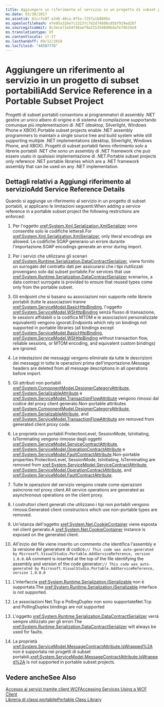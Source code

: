 ```yaml
---
title: Aggiungere un riferimento al servizio in un progetto di subset portabili
ms.date: 03/30/2017
ms.assetid: 61ccfe0f-a34b-40ca-8f5e-725fa1b8095e
ms.openlocfilehash: efe95a326e7c13237c7d2d74888c85bf919ed287
ms.sourcegitcommit: 8c2ece71e54f46aef9a2153540d0bda7e74b19a9
ms.translationtype: HT
ms.contentlocale: it-IT
ms.lasthandoff: 09/12/2018
ms.locfileid: "44507776"
---
```

# <a name="add-service-reference-in-a-portable-subset-project"></a><span data-ttu-id="faae4-102">Aggiungere un riferimento al servizio in un progetto di subset portabili</span><span class="sxs-lookup"><span data-stu-id="faae4-102">Add Service Reference in a Portable Subset Project</span></span>
<span data-ttu-id="faae4-103">Progetti di subset portabili consentono ai programmatori di assembly .NET gestire un unico albero di origine e di sistema di compilazione supportando comunque più implementazioni di .NET (desktop, Silverlight, Windows Phone e XBOX).</span><span class="sxs-lookup"><span data-stu-id="faae4-103">Portable subset projects enable .NET assembly programmers to maintain a single source tree and build system while still supporting multiple .NET implementations (desktop, Silverlight, Windows Phone, and XBOX).</span></span> <span data-ttu-id="faae4-104">Progetti di subset portabili fanno riferimento solo a librerie portabili .NET che sono un assembly di .NET framework che può essere usato in qualsiasi implementazione di .NET.</span><span class="sxs-lookup"><span data-stu-id="faae4-104">Portable subset projects only reference .NET portable libraries which are a .NET framework assembly that can be used on any .NET implementation.</span></span>  
  
## <a name="add-service-reference-details"></a><span data-ttu-id="faae4-105">Dettagli relativi a Aggiungi riferimento al servizio</span><span class="sxs-lookup"><span data-stu-id="faae4-105">Add Service Reference Details</span></span>  
 <span data-ttu-id="faae4-106">Quando si aggiunge un riferimento al servizio in un progetto di subset portabili, si applicano le limitazioni seguenti:</span><span class="sxs-lookup"><span data-stu-id="faae4-106">When adding a service reference in a portable subset project the following restrictions are enforced:</span></span>  
  
1.  <span data-ttu-id="faae4-107">Per l'oggetto <xref:System.Xml.Serialization.XmlSerializer> sono consentite solo le codifiche letterali.</span><span class="sxs-lookup"><span data-stu-id="faae4-107">For <xref:System.Xml.Serialization.XmlSerializer>, only literal encodings are allowed.</span></span> <span data-ttu-id="faae4-108">Le codifiche SOAP generano un errore durante l'importazione.</span><span class="sxs-lookup"><span data-stu-id="faae4-108">SOAP encodings generate an error during import.</span></span>  
  
2.  <span data-ttu-id="faae4-109">Per i servizi che utilizzano gli scenari <xref:System.Runtime.Serialization.DataContractSerializer>, viene fornito un surrogato del contratto dati per assicurarsi che i tipi riutilizzati provengano solo dal subset portabile.</span><span class="sxs-lookup"><span data-stu-id="faae4-109">For services that use <xref:System.Runtime.Serialization.DataContractSerializer> scenarios, a data contract surrogate is provided to ensure that reused types come only from the portable subset.</span></span>  
  
3.  <span data-ttu-id="faae4-110">Gli endpoint che si basano su associazioni non supporte nelle librerie portabili (tutte le associazioni tranne <xref:System.ServiceModel.BasicHttpBinding>, l'oggetto <xref:System.ServiceModel.WSHttpBinding> senza flusso di transazione, le sessioni affidabili o la codifica MTOM e le associazioni personalizzate equivalenti) vengono ignorati.</span><span class="sxs-lookup"><span data-stu-id="faae4-110">Endpoints which rely on bindings not supported in portable libraries (all bindings except <xref:System.ServiceModel.BasicHttpBinding>, <xref:System.ServiceModel.WSHttpBinding> without transaction flow, reliable sessions, or MTOM encoding, and equivalent custom bindings) are ignored.</span></span>  
  
4.  <span data-ttu-id="faae4-111">Le intestazioni dei messaggi vengono eliminate da tutte le descrizioni dei messaggi in tutte le operazioni prima dell'importazione.</span><span class="sxs-lookup"><span data-stu-id="faae4-111">Message headers are deleted from all message descriptions in all operations before import.</span></span>  
  
5.  <span data-ttu-id="faae4-112">Gli attributi non portabili <xref:System.ComponentModel.DesignerCategoryAttribute>, <xref:System.SerializableAttribute> e <xref:System.ServiceModel.TransactionFlowAttribute> vengono rimossi dal codice del proxy client generato.</span><span class="sxs-lookup"><span data-stu-id="faae4-112">Non-portable attributes <xref:System.ComponentModel.DesignerCategoryAttribute>, <xref:System.SerializableAttribute>, and <xref:System.ServiceModel.TransactionFlowAttribute> are removed from generated client proxy code.</span></span>  
  
6.  <span data-ttu-id="faae4-113">Le proprietà non portabili ProtectionLevel, SessionMode, IsInitiating, IsTerminating vengono rimosse dagli oggetti <xref:System.ServiceModel.ServiceContractAttribute>, <xref:System.ServiceModel.OperationContractAttribute> e <xref:System.ServiceModel.FaultContractAttribute>.</span><span class="sxs-lookup"><span data-stu-id="faae4-113">Non-portable properties ProtectionLevel, SessionMode, IsInitiating, IsTerminating are removed from <xref:System.ServiceModel.ServiceContractAttribute>, <xref:System.ServiceModel.OperationContractAttribute>, and <xref:System.ServiceModel.FaultContractAttribute>.</span></span>  
  
7.  <span data-ttu-id="faae4-114">Tutte le operazioni del servizio vengono create come operazioni asincrone nel proxy client.</span><span class="sxs-lookup"><span data-stu-id="faae4-114">All service operations are generated as asynchronous operations on the client proxy.</span></span>  
  
8.  <span data-ttu-id="faae4-115">I costruttori client generati che utilizzano i tipi non portabili vengono rimossi.</span><span class="sxs-lookup"><span data-stu-id="faae4-115">Generated client constructors which use non-portable types are removed.</span></span>  
  
9. <span data-ttu-id="faae4-116">Un'istanza dell'oggetto <xref:System.Net.CookieContainer> viene esposta nel client generato.</span><span class="sxs-lookup"><span data-stu-id="faae4-116">A <xref:System.Net.CookieContainer> instance is exposed on the generated client.</span></span>  
  
10. <span data-ttu-id="faae4-117">All'inizio del file viene inserito un commento che identifica l'assembly e la versione del generatore di codice:`// This code was auto-generated by Microsoft.VisualStudio.Portable.AddServiceReference, version 1.0.0.0`</span><span class="sxs-lookup"><span data-stu-id="faae4-117">A comment is inserted at the top of the file identifying the assembly and version of the code generator:`// This code was auto-generated by Microsoft.VisualStudio.Portable.AddServiceReference, version 1.0.0.0`</span></span>  
  
11. <span data-ttu-id="faae4-118">L'interfaccia <xref:System.Runtime.Serialization.ISerializable> non è supportata.</span><span class="sxs-lookup"><span data-stu-id="faae4-118">The <xref:System.Runtime.Serialization.ISerializable> interface is not supported.</span></span>  
  
12. <span data-ttu-id="faae4-119">Le associazioni Net.Tcp e PollingDuplex non sono supportate</span><span class="sxs-lookup"><span data-stu-id="faae4-119">Net.Tcp and PollingDuplex bindings are not supported</span></span>  
  
13. <span data-ttu-id="faae4-120">L'oggetto <xref:System.Runtime.Serialization.DataContractSerializer> verrà sempre utilizzato per gli errori.</span><span class="sxs-lookup"><span data-stu-id="faae4-120">The <xref:System.Runtime.Serialization.DataContractSerializer> will always be used for faults.</span></span>  
  
14. <span data-ttu-id="faae4-121">La proprietà <xref:System.ServiceModel.MessageContractAttribute.IsWrapped%2A> non è supportata nei progetti di subset portabili.</span><span class="sxs-lookup"><span data-stu-id="faae4-121"><xref:System.ServiceModel.MessageContractAttribute.IsWrapped%2A> is not supported in portable subset projects.</span></span>  
  
## <a name="see-also"></a><span data-ttu-id="faae4-122">Vedere anche</span><span class="sxs-lookup"><span data-stu-id="faae4-122">See Also</span></span>  
 [<span data-ttu-id="faae4-123">Accesso ai servizi tramite client WCF</span><span class="sxs-lookup"><span data-stu-id="faae4-123">Accessing Services Using a WCF Client</span></span>](../../../docs/framework/wcf/accessing-services-using-a-wcf-client.md)  
 [<span data-ttu-id="faae4-124">Libreria di classi portabile</span><span class="sxs-lookup"><span data-stu-id="faae4-124">Portable Class Library</span></span>](../../standard/cross-platform/cross-platform-development-with-the-portable-class-library.md)
